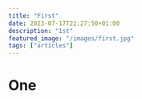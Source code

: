 ```yaml
---
title: "First"
date: 2023-07-17T22:27:50+01:00
description: "1st"
featured_image: "/images/first.jpg"
tags: ["articles"]
---
```


# One
